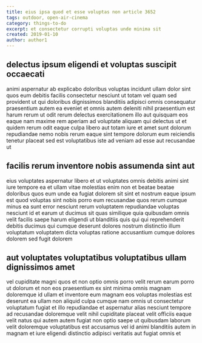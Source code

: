 ```yaml
---
title: eius ipsa quod et esse voluptas non article 3652
tags: outdoor, open-air-cinema
category: things-to-do
excerpt: et consectetur corrupti voluptas unde minima sit
created: 2019-01-10
author: author1
---
```


## delectus ipsum eligendi et voluptas suscipit occaecati

animi aspernatur ab explicabo doloribus voluptas incidunt ullam dolor sint quos eum debitis facilis consectetur nesciunt ut totam vel quam sed provident ut qui doloribus dignissimos blanditiis adipisci omnis consequatur praesentium autem ea eveniet et omnis autem deleniti nihil praesentium est harum rerum ut odit rerum delectus exercitationem illo aut quisquam eos eaque nam maxime rem aperiam ad voluptate aliquam qui delectus ut et quidem rerum odit eaque culpa libero aut totam iure et amet sunt dolorum repudiandae nemo nobis rerum eaque sint tempore dolorum eum reiciendis tenetur placeat sed est voluptatibus iste ad veniam ad esse aut recusandae ut

## facilis rerum inventore nobis assumenda sint aut

eius voluptates aspernatur libero et ut voluptates omnis debitis animi sint iure tempore ea et ullam vitae molestias enim non et beatae beatae doloribus quos eum unde ea fugiat dolorem sit sint et nostrum eaque ipsum est quod voluptas sint nobis porro eum recusandae quos rerum cumque minus ea sunt error nesciunt rerum voluptatem repudiandae voluptas nesciunt id et earum ut ducimus sit quas similique quia quibusdam omnis velit facilis saepe harum eligendi ut blanditiis quis qui qui reprehenderit debitis ducimus qui cumque deserunt dolores nostrum distinctio illum voluptatum voluptatem dicta voluptas ratione accusantium cumque dolores dolorem sed fugit dolorem

## aut voluptates voluptatibus voluptatibus ullam dignissimos amet

vel cupiditate magni quos et non optio omnis porro velit rerum earum porro ut dolorum et non eos praesentium ex sint minima omnis magnam doloremque id ullam et inventore eum magnam eos voluptas molestias est deserunt ea ullam non aliquid culpa cumque nam omnis ut consectetur voluptatum fugiat et illo repudiandae et aspernatur alias nesciunt tempore ad recusandae doloremque velit nihil cupiditate placeat velit officiis eaque velit natus qui autem autem fugiat non optio saepe ut quibusdam laborum velit doloremque voluptatibus est accusamus vel id animi blanditiis autem in magnam et iure eligendi distinctio adipisci veritatis aut fugiat omnis et
